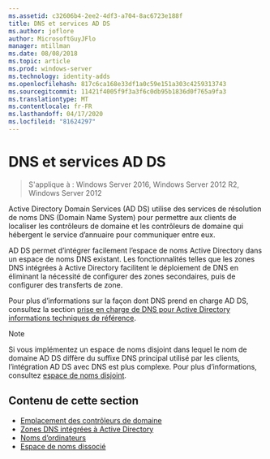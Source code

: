 ```yaml
---
ms.assetid: c32606b4-2ee2-4df3-a704-8ac6723e188f
title: DNS et services AD DS
ms.author: joflore
author: MicrosoftGuyJFlo
manager: mtillman
ms.date: 08/08/2018
ms.topic: article
ms.prod: windows-server
ms.technology: identity-adds
ms.openlocfilehash: 817c6ca168e33df1a0c59e151a303c4259313743
ms.sourcegitcommit: 11421f4005f9f3a3f6c0db95b1836d0f765a9fa3
ms.translationtype: MT
ms.contentlocale: fr-FR
ms.lasthandoff: 04/17/2020
ms.locfileid: "81624297"
---
```

# <a name="dns-and-ad-ds"></a>DNS et services AD DS

> S'applique à : Windows Server 2016, Windows Server 2012 R2, Windows Server 2012

Active Directory Domain Services (AD DS) utilise des services de résolution de noms DNS (Domain Name System) pour permettre aux clients de localiser les contrôleurs de domaine et les contrôleurs de domaine qui hébergent le service d’annuaire pour communiquer entre eux.

AD DS permet d’intégrer facilement l’espace de noms Active Directory dans un espace de noms DNS existant. Les fonctionnalités telles que les zones DNS intégrées à Active Directory facilitent le déploiement de DNS en éliminant la nécessité de configurer des zones secondaires, puis de configurer des transferts de zone.

Pour plus d’informations sur la façon dont DNS prend en charge AD DS, consultez la section [prise en charge de DNS pour Active Directory informations techniques de référence](https://docs.microsoft.com/previous-versions/windows/it-pro/windows-server-2003/cc781627(v=ws.10)).

> [!NOTE]
> Si vous implémentez un espace de noms disjoint dans lequel le nom de domaine AD DS diffère du suffixe DNS principal utilisé par les clients, l’intégration AD DS avec DNS est plus complexe. Pour plus d’informations, consultez [espace de noms disjoint](Disjoint-Namespace.md).

## <a name="in-this-section"></a>Contenu de cette section

- [Emplacement des contrôleurs de domaine](Domain-Controller-Location.md)
- [Zones DNS intégrées à Active Directory](Active-Directory-Integrated-DNS-Zones.md)
- [Noms d’ordinateurs](Computer-Naming.md)
- [Espace de noms dissocié](Disjoint-Namespace.md)
